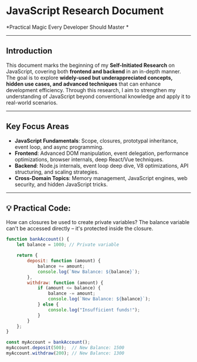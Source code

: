 # JavaScript Research Document

*Practical Magic Every Developer Should Master *

---

## Introduction

This document marks the beginning of my **Self-Initiated Research** on JavaScript, covering both **frontend and backend** in an in-depth manner. The goal is to explore **widely-used but underappreciated concepts, hidden use cases, and advanced techniques** that can enhance development efficiency. Through this research, I aim to strengthen my understanding of JavaScript beyond conventional knowledge and apply it to real-world scenarios.

---

## Key Focus Areas

- **JavaScript Fundamentals**: Scope, closures, prototypal inheritance, event loop, and async programming.
- **Frontend**: Advanced DOM manipulation, event delegation, performance optimizations, browser internals, deep React/Vue techniques.
- **Backend**: Node.js internals, event loop deep dive, V8 optimizations, API structuring, and scaling strategies.
- **Cross-Domain Topics**: Memory management, JavaScript engines, web security, and hidden JavaScript tricks.

---

## 💡 Practical Code: 

How can closures be used to create private variables?
The balance variable can't be accessed directly – it's protected inside the closure.


```jsx
function bankAccount() {
    let balance = 1000; // Private variable

    return {
        deposit: function (amount) {
            balance += amount;
            console.log(`New Balance: ${balance}`);
        },
        withdraw: function (amount) {
            if (amount <= balance) {
                balance -= amount;
                console.log(`New Balance: ${balance}`);
            } else {
                console.log("Insufficient funds!");
            }
        }
    };
}

const myAccount = bankAccount();
myAccount.deposit(500);  // New Balance: 1500
myAccount.withdraw(200); // New Balance: 1300

```
